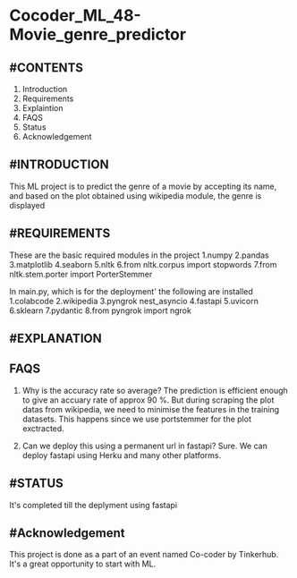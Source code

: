 # Cocoder_ML_48-Movie_genre_predictor

#CONTENTS
-----------------------
1. Introduction
2. Requirements
3. Explaintion 
4. FAQS
5. Status
6. Acknowledgement

#INTRODUCTION 
----------------------
This ML project is to predict the genre of a movie by accepting its name, and based on the plot obtained using wikipedia module, the genre is displayed

#REQUIREMENTS
---------------------
These are the basic required modules in the project
1.numpy 
2.pandas 
3.matplotlib
4.seaborn
5.nltk
6.from nltk.corpus import stopwords
7.from nltk.stem.porter import PorterStemmer

In main.py, which is for the deployment' the following are installed
1.colabcode
2.wikipedia
3.pyngrok nest_asyncio 
4.fastapi 
5.uvicorn
6.sklearn
7.pydantic
8.from pyngrok import ngrok

#EXPLANATION
--------------------


FAQS
--------------------
1. Why is the accuracy rate so average?
   The prediction is efficient enough to give an accuary rate of approx 90 %. But during scraping the plot datas from wikipedia, we need to minimise the features in the training datasets. This happens since we use portstemmer for the plot exctracted. 
   
2. Can we deploy this using a permanent url in fastapi?
  Sure. We can deploy fastapi using Herku and many other platforms.
  
#STATUS
-----------------
It's completed till the deplyment using fastapi

#Acknowledgement
----------------
This project is done as a part of an event named Co-coder by Tinkerhub. It's a great opportunity to start with ML. 

